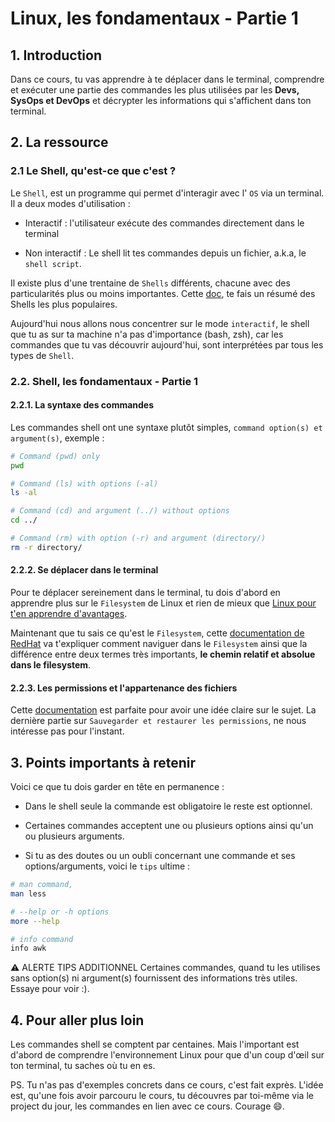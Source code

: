 # Linux, les fondamentaux - Partie 1

## 1. Introduction
Dans ce cours, tu vas apprendre à te déplacer dans le terminal, comprendre et exécuter une partie des commandes les plus utilisées par les **Devs, SysOps et DevOps** et décrypter les informations qui s'affichent dans ton terminal.

## 2. La ressource

### 2.1 Le Shell, qu'est-ce que c'est ?
Le `Shell`, est un programme qui permet d'interagir avec l' `OS` via un terminal. Il a deux modes d'utilisation :

- Interactif : l'utilisateur exécute des commandes directement dans le terminal

- Non interactif : Le shell lit tes commandes depuis un fichier, a.k.a, le `shell script`.

 Il existe plus d'une trentaine de `Shells` différents, chacune avec des particularités plus ou moins importantes. Cette [doc](https://www.journaldev.com/39194/different-types-of-shells-in-linux), te fais un résumé des Shells les plus populaires.

Aujourd'hui nous allons nous concentrer sur le mode `interactif`, le shell que tu as sur ta machine n'a pas d'importance (bash, zsh), car les commandes que tu vas découvrir aujourd'hui, sont interprétées par tous les types de `Shell`.


### 2.2. Shell, les fondamentaux - Partie 1
#### 2.2.1. La syntaxe des commandes
Les commandes shell ont une syntaxe plutôt simples, `command option(s) et argument(s)`, exemple :

```sh
# Command (pwd) only
pwd

# Command (ls) with options (-al)
ls -al

# Command (cd) and argument (../) without options
cd ../

# Command (rm) with option (-r) and argument (directory/)
rm -r directory/
```

#### 2.2.2. Se déplacer dans le terminal
Pour te déplacer sereinement dans le terminal, tu dois d'abord en apprendre plus sur le `Filesystem` de Linux et rien de mieux que [Linux pour t'en apprendre d'avantages](https://www.linux.com/training-tutorials/linux-filesystem-explained/).

Maintenant que tu sais ce qu'est le `Filesystem`, cette [documentation de RedHat](https://www.redhat.com/sysadmin/navigating-linux-filesystem) va t'expliquer comment naviguer dans le `Filesystem` ainsi que la différence entre deux termes très importants, **le chemin relatif et absolue dans le filesystem**. 

#### 2.2.3. Les permissions et l'appartenance des fichiers
Cette [documentation](https://www.linuxtricks.fr/wiki/droits-sous-linux-utilisateurs-groupes-permissions) est parfaite pour avoir une idée claire sur le sujet. La dernière partie sur `Sauvegarder et restaurer les permissions`, ne nous intéresse pas pour l'instant.


## 3. Points importants à retenir
Voici ce que tu dois garder en tête en permanence :
- Dans le shell seule la commande est obligatoire le reste est optionnel.

- Certaines commandes acceptent une ou plusieurs options ainsi qu'un ou plusieurs arguments.

- Si tu as des doutes ou un oubli concernant une commande et ses options/arguments, voici le `tips` ultime :

```sh
# man command,
man less

# --help or -h options
more --help

# info command
info awk
```

⚠️ ALERTE TIPS ADDITIONNEL
Certaines commandes, quand tu les utilises sans option(s) ni argument(s) fournissent des informations très utiles. Essaye pour voir :).

## 4. Pour aller plus loin
Les commandes shell se comptent par centaines. Mais l'important est d'abord de comprendre l'environnement Linux pour que d'un coup d'œil sur ton terminal, tu saches où tu en es.

PS. Tu n'as pas d'exemples concrets dans ce cours, c'est fait exprès. 
L'idée est, qu'une fois avoir parcouru le cours, tu découvres par toi-même via le project du jour, les commandes en lien avec ce cours. Courage 😄.
